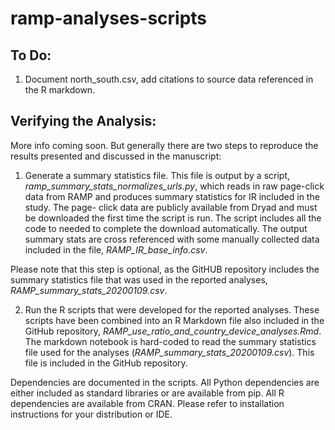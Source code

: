 # ramp-analyses-scripts


## To Do:

1. Document north_south.csv, add citations to source data referenced in the R markdown.

## Verifying the Analysis:

More info coming soon. But generally there are two steps to reproduce the results presented
and discussed in the manuscript:

1. Generate a summary statistics file. This file is output by a script, *ramp_summary_stats_normalizes_urls.py*, 
which reads in raw page-click data from RAMP and produces summary statistics for IR included in the study. The page-
click data are publicly available from Dryad and must be downloaded the first time the script is run. The script includes
all the code to needed to complete the download automatically. The output
summary stats are cross referenced with some manually collected data included in the file, *RAMP_IR_base_info.csv*. 

Please note that this step is optional, as the GitHUB repository includes the summary statistics file that was used in the
reported analyses, *RAMP_summary_stats_20200109.csv*.

2. Run the R scripts that were developed for the reported analyses. These scripts have been combined into an R Markdown
file also included in the GitHub repository, *RAMP_use_ratio_and_country_device_analyses.Rmd*. The markdown notebook is hard-coded to read the summary statistics file used for the analyses (*RAMP_summary_stats_20200109.csv*). This file is included in the GitHub repository.

Dependencies are documented in the scripts. All Python dependencies are either included as standard libraries or are available from pip. All R dependencies are available from CRAN. Please refer to installation instructions for your distribution or IDE.

